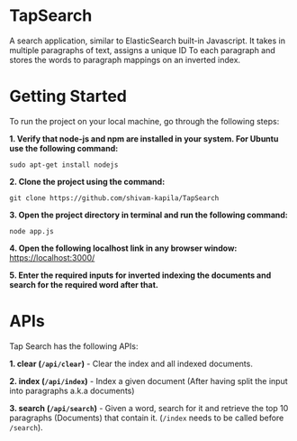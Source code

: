 # TapSearch
A search application, similar to ElasticSearch built-in Javascript. It takes in multiple paragraphs of text, assigns a unique ID To each paragraph and stores the words to paragraph mappings on an inverted index.

  

# Getting Started
To run the project on your local machine, go through the following steps:  

**1. Verify that node-js and npm are installed in your system. For Ubuntu use the following command:**  
```
sudo apt-get install nodejs
```  

**2. Clone the project using the command:**  
```
git clone https://github.com/shivam-kapila/TapSearch
```  

**3. Open the project directory in terminal and run the following command:**  
```
node app.js
```  

**4. Open the following localhost link in any browser window:**  
[https://localhost:3000/](https://localhost:3000/ "TapSearch") 
 
**5. Enter the required inputs for inverted indexing the documents and search for the required word after that.** 

  

# APIs

Tap Search has the following APIs:

**1. clear (```/api/clear```)** - Clear the index and all indexed documents.

**2. index (```/api/index```)** - Index a given document (After having split the input into paragraphs a.k.a documents)

**3. search (```/api/search```)** - Given a word, search for it and retrieve the top 10 paragraphs (Documents) that contain it. (```/index``` needs to be called before ```/search```).
